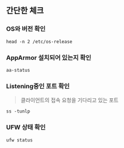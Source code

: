## 간단한 체크

### OS와 버전 확인

```head -n 2 /etc/os-release```

### AppArmor 설치되어 있는지 확인

```aa-status```

### Listening중인 포트 확인

> 클라이언트의 접속 요청을 기다리고 있는 포트

```ss -tunlp```

### UFW 상태 확인

```ufw status```
